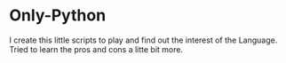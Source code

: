 # Only-Python
I create this little scripts to play and find out the interest of the Language. Tried to learn the pros and cons a litte bit more.

